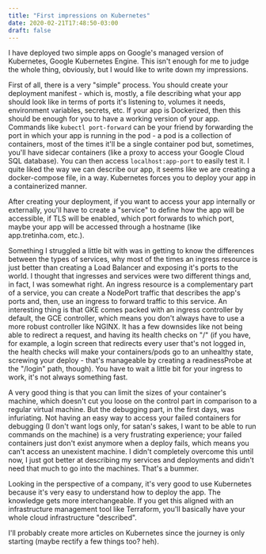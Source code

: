 ```yaml
---
title: "First impressions on Kubernetes"
date: 2020-02-21T17:48:50-03:00
draft: false
---
```


I have deployed two simple apps on Google's managed version of Kubernetes,
Google Kubernetes Engine. This isn't enough for me to judge the whole thing,
obviously, but I would like to write down my impressions.

First of all, there is a very "simple" process. You should create your
deployment manifest - which is, mostly, a file describing what your app should
look like in terms of ports it's listening to, volumes it needs, environment
variables, secrets, etc. If your app is Dockerized, then this should be enough
for you to have a working version of your app. Commands like `kubectl
port-forward` can be your friend by forwarding the port in which your app is
running in the pod - a pod is a collection of containers, most of the times
it'll be a single container pod but, sometimes, you'll have sidecar containers 
(like a proxy to access your Google Cloud SQL database). You can then access
`localhost:app-port` to easily test it. I quite liked the way we can describe
our app, it seems like we are creating a docker-compose file, in a way.
Kubernetes forces you to deploy your app in a containerized manner.

After creating your deployment, if you want to access your app internally or
externally, you'll have to create a "service" to define how the app will be
accessible, if TLS will be enabled, which port forwards to which port, maybe
your app will be accessed through a hostname (like app.tretinha.com, etc.).

Something I struggled a little bit with was in getting to know the differences 
between the types of services, why most of the times an ingress resource is 
just better than creating a Load Balancer and exposing it's ports to the 
world. I thought that ingresses and services were two different things and, in 
fact, I was somewhat right. An ingress resource is a complementary part of a 
service, you can create a NodePort traffic that describes the app's ports and, 
then, use an ingress to forward traffic to this service. An interesting thing 
is that GKE comes packed with an ingress controller by default, the GCE 
controller, which means you don't always have to use a more robust controller 
like NGINX. It has a few downsides like not being able to redirect a request, 
and having its health checks on "/" (if you have, for example, a login screen 
that redirects every user that's not logged in, the health checks will make 
your containers/pods go to an unhealthy state, screwing your deploy - that's 
manageable by creating a readinessProbe at the "/login" path, though). You 
have to wait a little bit for your ingress to work, it's not always something 
fast.

A very good thing is that you can limit the sizes of your container's machine, 
which doesn't cut you loose on the control part in comparison to a regular
virtual machine. But the debugging part, in the first days, was infuriating.
Not having an easy way to access your failed containers for debugging (I don't
want logs only, for satan's sakes, I want to be able to run commands on the
machine) is a very frustrating experience; your failed containers just don't
exist anymore when a deploy fails, which means you can't access an unexistent
machine. I didn't completely overcome this until now, I just got better at
describing my services and deployments and didn't need that much to go into the
machines. That's a bummer.

Looking in the perspective of a company, it's very good to use Kubernetes
because it's very easy to understand how to deploy the app. The knowledge gets
more interchangeable. If you get this aligned with an infrastructure management
tool like Terraform, you'll basically have your whole cloud infrastructure
"described".

I'll probably create more articles on Kubernetes since the journey is only
starting (maybe rectify a few things too? heh).
